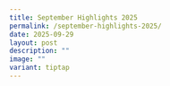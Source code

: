```yaml
---
title: September Highlights 2025
permalink: /september-highlights-2025/
date: 2025-09-29
layout: post
description: ""
image: ""
variant: tiptap
---
```

